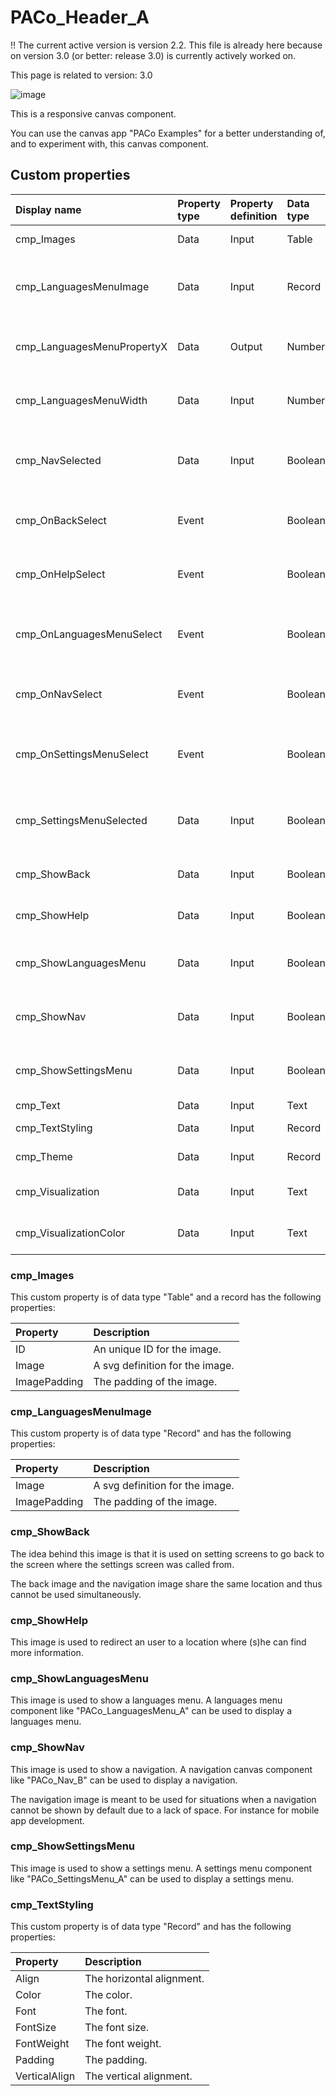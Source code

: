 # PACo_Header_A

!! The current active version is version 2.2. This file is already here because on version 3.0 (or better: release 3.0) is currently actively worked on.

This page is related to version: 3.0

![image](https://user-images.githubusercontent.com/35654198/235980652-ab1d1a83-c6f3-4f66-861f-3911ff817749.png)

This is a responsive canvas component.

You can use the canvas app "PACo Examples" for a better understanding of, and to experiment with, this canvas component.

## Custom properties

| Display name | Property type | Property definition | Data type | Description | Memo
| :--- | :--- | :--- | :--- | :--- | :--- |
| cmp_Images | Data | Input | Table | Properties of the images. | See the documention on cmp_Images below. |
| cmp_LanguagesMenuImage | Data | Input | Record | A svg definition for the languages menu image. | See the documention on cmp_LanguagesMenuImage below. |
| cmp_LanguagesMenuPropertyX | Data | Output | Number | The X value for the languages menu. | |
| cmp_LanguagesMenuWidth | Data | Input | Number | The width of the languages menu. | |
| cmp_NavSelected |  Data | Input | Boolean | To show the correct image for the navigation. | |
| cmp_OnBackSelect | Event | | Boolean | When the back image is clicked on. | |
| cmp_OnHelpSelect | Event | |  Boolean | When the help image is clicked on. | |
| cmp_OnLanguagesMenuSelect | Event | | Boolean | When the languages menu image is clicked on. | |
| cmp_OnNavSelect | Event | | Boolean | When the navigation image is clicked on. | |
| cmp_OnSettingsMenuSelect | Event | | Boolean | When the settings menu image is clicked on. | |
| cmp_SettingsMenuSelected | Data | Input | Boolean | The show the correct icon for the settings menu. | |
| cmp_ShowBack | Data | Input | Boolean | To show the back image or not. | See the documention on cmp_ShowBack below. |
| cmp_ShowHelp | Data | Input | Boolean | To show the help image or not. | See the documention on cmp_ShowHelp below. |
| cmp_ShowLanguagesMenu | Data | Input | Boolean | To show the languages menu image or not. | See the documention on cmp_ShowLanguageSelector below. |
| cmp_ShowNav | Data | Input | Boolean | To show the navigation image or not. | See the documention on cmp_ShowNav below. |
| cmp_ShowSettingsMenu | Data | Input | Boolean | To show the settings menu image or not. | See the documention on cmp_ShowSettingsMenu below. |
| cmp_Text | Data | Input | Text | The text. | |
| cmp_TextStyling | Data | Input | Record | Text properties. | See the documention on cmp_TextStyling below. |
| cmp_Theme | Data | Input | Record | The theme. | See the documention on theming. |
| cmp_Visualization | Data | Input | Text | The visualization. | See the documention of canvas component PACo_Visualization_A. |
| cmp_VisualizationColor | Data | Input | Text | The color of the visualization. | |

### cmp_Images
This custom property is of data type "Table" and a record has the following properties:

| Property | Description |
| :--- | :--- |
| ID | An unique ID for the image. |
| Image | A svg definition for the image. |
| ImagePadding | The padding of the image. |

### cmp_LanguagesMenuImage
This custom property is of data type "Record" and has the following properties:

| Property | Description |
| :--- | :--- |
| Image | A svg definition for the image. |
| ImagePadding | The padding of the image. |

### cmp_ShowBack
The idea behind this image is that it is used on setting screens to go back to the screen where the settings screen was called from.

The back image and the navigation image share the same location and thus cannot be used simultaneously.

### cmp_ShowHelp
This image is used to redirect an user to a location where (s)he can find more information.

### cmp_ShowLanguagesMenu
This image is used to show a languages menu. A languages menu component like "PACo_LanguagesMenu_A" can be used to display a languages menu.

### cmp_ShowNav
This image is used to show a navigation. A navigation canvas component like "PACo_Nav_B" can be used to display a navigation.

The navigation image is meant to be used for situations when a navigation cannot be shown by default due to a lack of space. For instance for mobile app development.

### cmp_ShowSettingsMenu
This image is used to show a settings menu. A settings menu component like "PACo_SettingsMenu_A" can be used to display a settings menu.

### cmp_TextStyling
This custom property is of data type "Record" and has the following properties:

| Property | Description |
| :--- | :--- |
| Align | The horizontal alignment. |
| Color | The color. |
| Font | The font. |
| FontSize | The font size. |
| FontWeight | The font weight. |
| Padding | The padding. |
| VerticalAlign | The vertical alignment. |
